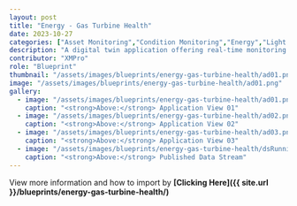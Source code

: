 ```yaml
---
layout: post
title: "Energy - Gas Turbine Health"
date: 2023-10-27
categories: ["Asset Monitoring","Condition Monitoring","Energy","Light Theme"]
description: "A digital twin application offering real-time monitoring with live data and health scoring for gas turbine assets across multiple sites."
contributor: "XMPro"
role: "Blueprint"
thumbnail: "/assets/images/blueprints/energy-gas-turbine-health/ad01.png"
image: "/assets/images/blueprints/energy-gas-turbine-health/ad01.png"
gallery:
  - image: "/assets/images/blueprints/energy-gas-turbine-health/ad01.png"
    caption: "<strong>Above:</strong> Application View 01"
  - image: "/assets/images/blueprints/energy-gas-turbine-health/ad02.png"
    caption: "<strong>Above:</strong> Application View 02"
  - image: "/assets/images/blueprints/energy-gas-turbine-health/ad03.png"
    caption: "<strong>Above:</strong> Application View 03"
  - image: "/assets/images/blueprints/energy-gas-turbine-health/dsRunning.png"
    caption: "<strong>Above:</strong> Published Data Stream"
---
```


View more information and how to import by <strong>[Clicking Here]({{ site.url }}/blueprints/energy-gas-turbine-health/)</strong>